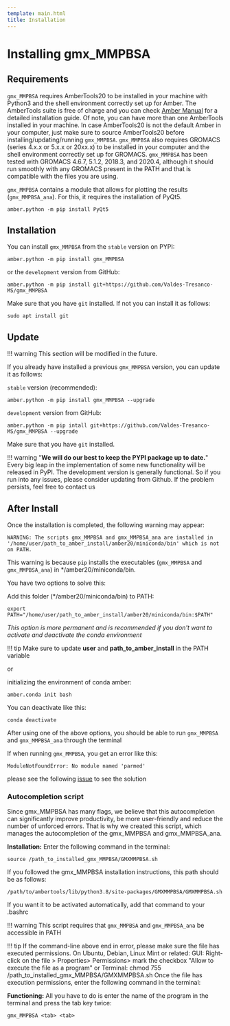 ```yaml
---
template: main.html
title: Installation
---
```

# Installing gmx_MMPBSA

## Requirements

`gmx_MMPBSA` requires AmberTools20 to be installed in your machine with Python3 and the shell environment correctly set
up for Amber. The AmberTools suite is free of charge and you can check [Amber Manual][1] for a detailed installation 
guide. Of note, you can have more than one AmberTools installed in your machine. In case AmberTools20 is not the 
default Amber in your computer, just make sure to source AmberTools20 before installing/updating/running `gmx_MMPBSA`.
`gmx_MMPBSA` also requires GROMACS (series 4.x.x or 5.x.x or 20xx.x) to be installed in your computer and the shell
environment correctly set up for GROMACS. `gmx_MMPBSA` has been tested with GROMACS 4.6.7, 5.1.2, 2018.3, and 2020.4, 
although it should run smoothly with any GROMACS present in the PATH and that is compatible with the files you are 
using.

`gmx_MMPBSA` contains a module that allows for plotting the results (`gmx_MMPBSA_ana`). For this, it requires the
installation of PyQt5.

    amber.python -m pip install PyQt5

## Installation

You can install `gmx_MMPBSA` from the `stable` version on PYPI:

    amber.python -m pip install gmx_MMPBSA

or the `development` version from GitHub:

    amber.python -m pip install git+https://github.com/Valdes-Tresanco-MS/gmx_MMPBSA

Make sure that you have `git` installed. If not you can install it as follows:

    sudo apt install git

## Update

!!! warning
    This section will be modified in the future. 

If you already have installed a previous `gmx_MMPBSA` version, you can update it as follows:

`stable` version (recommended):

    amber.python -m pip install gmx_MMPBSA --upgrade

`development` version from GitHub:

    amber.python -m pip intall git+https://github.com/Valdes-Tresanco-MS/gmx_MMPBSA --upgrade 

Make sure that you have `git` installed.

!!! warning "**We will do our best to keep the PYPI package up to date.**"
    Every big leap in the implementation of some new functionality will be released in PyPI.
    The development version is generally functional. So if you run into any issues, please consider updating from 
    Github. If the problem persists, feel free to contact us

## After Install

Once the installation is completed, the following warning may appear:

    WARNING: The scripts gmx_MMPBSA and gmx_MMPBSA_ana are installed in 
    '/home/user/path_to_amber_install/amber20/miniconda/bin' which is not on PATH.

This warning is because `pip` installs the executables (`gmx_MMPBSA` and `gmx_MMPBSA_ana`) in \*/amber20/miniconda/bin.

You have two options to solve this:

Add this folder (*/amber20/miniconda/bin) to PATH:

    export PATH="/home/user/path_to_amber_install/amber20/miniconda/bin:$PATH"

*This option is more permanent and is recommended if you don't want to activate and deactivate the conda environment*

!!! tip
    Make sure to update **user** and **path_to_amber_install** in the PATH variable

or

initializing the environment of conda amber:

    amber.conda init bash

You can deactivate like this:

    conda deactivate

After using one of the above options, you should be able to run `gmx_MMPBSA` and `gmx_MMPBSA_ana` through the terminal

If when running `gmx_MMPBSA`, you get an error like this:

    ModuleNotFoundError: No module named 'parmed'

please see the following [issue][2] to see the solution

  [1]: https://ambermd.org/doc12/Amber20.pdf#section.2.1
  [2]: https://github.com/Valdes-Tresanco-MS/gmx_MMPBSA/issues/2


### Autocompletion script
Since gmx_MMPBSA has many flags, we believe that this autocompletion can significantly improve productivity, be
more user-friendly and reduce the number of unforced errors. That is why we created this script, which manages the
autocompletion of the gmx_MMPBSA and gmx_MMPBSA_ana.


**Installation:**
Enter the following command in the terminal:
    
    source /path_to_installed_gmx_MMPBSA/GMXMMPBSA.sh

If you followed the gmx_MMPBSA installation instructions, this path should be as follows:
 
    /path/to/ambertools/lib/python3.8/site-packages/GMXMMPBSA/GMXMMPBSA.sh

If you want it to be activated automatically, add that command to your .bashrc

!!! warning
    This script requires that `gmx_MMPBSA` and `gmx_MMPBSA_ana` be accessible in PATH

!!! tip
    If the command-line above end in error, please make sure the file has executed permissions.
    On Ubuntu, Debian, Linux Mint or related:
      GUI:
        Right-click on the file > Properties> Permissions> mark the checkbox "Allow to execute the file as a program"
      or
      Terminal:
        chmod 755 /path_to_installed_gmx_MMPBSA/GMXMMPBSA.sh
    Once the file has execution permissions, enter the following command in the terminal:

**Functioning:**
All you have to do is enter the name of the program in the terminal and press the tab key twice:
    
    gmx_MMPBSA <tab> <tab>

